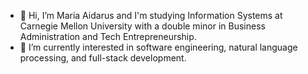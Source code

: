 - 👋 Hi, I’m Maria Aidarus and I'm studying Information Systems at Carnegie Mellon University with a double minor in Business Administration and Tech Entrepreneurship.
- 🌱 I’m currently interested in software engineering, natural language processing, and full-stack development.

<!--
**Maria-Aidarus/Maria-Aidarus** is a ✨ _special_ ✨ repository because its `README.md` (this file) appears on your GitHub profile.

Here are some ideas to get you started:

- 🔭 I’m currently working on ...
- 🌱 I’m currently learning ...
- 👯 I’m looking to collaborate on ...
- 🤔 I’m looking for help with ...
- 💬 Ask me about ...
- 📫 How to reach me: ...
- 😄 Pronouns: ...
- ⚡ Fun fact: ...
-->
